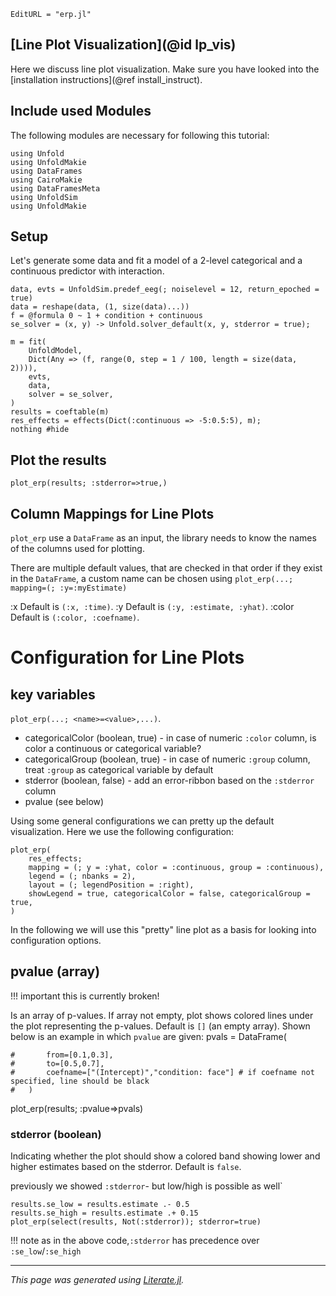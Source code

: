 ```@meta
EditURL = "erp.jl"
```

## [Line Plot Visualization](@id lp_vis)

Here we discuss line plot visualization.
Make sure you have looked into the [installation instructions](@ref install_instruct).

## Include used Modules
The following modules are necessary for following this tutorial:

````@example erp
using Unfold
using UnfoldMakie
using DataFrames
using CairoMakie
using DataFramesMeta
using UnfoldSim
using UnfoldMakie
````

## Setup
Let's generate some data and fit a model of a 2-level categorical and a continuous predictor with interaction.

````@example erp
data, evts = UnfoldSim.predef_eeg(; noiselevel = 12, return_epoched = true)
data = reshape(data, (1, size(data)...))
f = @formula 0 ~ 1 + condition + continuous
se_solver = (x, y) -> Unfold.solver_default(x, y, stderror = true);

m = fit(
    UnfoldModel,
    Dict(Any => (f, range(0, step = 1 / 100, length = size(data, 2)))),
    evts,
    data,
    solver = se_solver,
)
results = coeftable(m)
res_effects = effects(Dict(:continuous => -5:0.5:5), m);
nothing #hide
````

## Plot the results

````@example erp
plot_erp(results; :stderror=>true,)
````

## Column Mappings for Line Plots
`plot_erp` use a `DataFrame` as an input, the library needs to know the names of the columns used for plotting.

There are multiple default values, that are checked in that order if they exist in the `DataFrame`, a custom name can be chosen using
`plot_erp(...; mapping=(; :y=:myEstimate)`

:x Default is `(:x, :time)`.
:y Default is `(:y, :estimate, :yhat)`.
:color Default is `(:color, :coefname)`.

# Configuration for Line Plots

## key variables
`plot_erp(...; <name>=<value>,...)`.
- categoricalColor (boolean, true) - in case of numeric `:color` column, is color a continuous or categorical variable?
- categoricalGroup (boolean, true) - in case of numeric `:group` column, treat `:group` as categorical variable by default
- stderror (boolean, false) - add an error-ribbon based on the `:stderror` column
- pvalue (see below)

Using some general configurations we can pretty up the default visualization. Here we use the following configuration:

````@example erp
plot_erp(
    res_effects;
    mapping = (; y = :yhat, color = :continuous, group = :continuous),
    legend = (; nbanks = 2),
    layout = (; legendPosition = :right),
    showLegend = true, categoricalColor = false, categoricalGroup = true,
)
````

In the following we will use this "pretty" line plot as a basis for looking into configuration options.

## pvalue (array)

!!! important
      this is currently broken!

Is an array of p-values. If array not empty, plot shows colored lines under the plot representing the p-values.
Default is `[]` (an empty array).
Shown below is an example in which `pvalue` are given:
pvals = DataFrame(

````@example erp
#		from=[0.1,0.3],
#		to=[0.5,0.7],
#		coefname=["(Intercept)","condition: face"] # if coefname not specified, line should be black
#	)
````

plot_erp(results; :pvalue=>pvals)

### stderror (boolean)
Indicating whether the plot should show a colored band showing lower and higher estimates based on the stderror.
Default is `false`.

previously we showed `:stderror`- but low/high is possible as well`

````@example erp
results.se_low = results.estimate .- 0.5
results.se_high = results.estimate .+ 0.15
plot_erp(select(results, Not(:stderror)); stderror=true)
````

!!! note
       as in the above code,`:stderror` has precedence over `:se_low`/`:se_high`

---

*This page was generated using [Literate.jl](https://github.com/fredrikekre/Literate.jl).*

